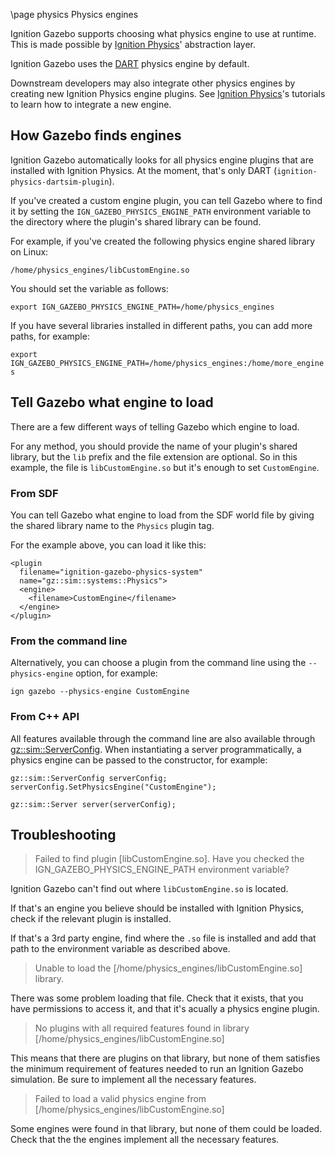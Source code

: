 \page physics Physics engines

Ignition Gazebo supports choosing what physics engine to use at runtime.
This is made possible by
[Ignition Physics](https://ignitionrobotics.org/libs/physics)' abstraction
layer.

Ignition Gazebo uses the [DART](https://dartsim.github.io/) physics engine
by default.

Downstream developers may also integrate other physics engines by creating new
Ignition Physics engine plugins. See
[Ignition Physics](https://ignitionrobotics.org/api/physics/2.0/tutorials.html)'s
tutorials to learn how to integrate a new engine.

## How Gazebo finds engines

Ignition Gazebo automatically looks for all physics engine plugins that are
installed with Ignition Physics. At the moment, that's only DART
(`ignition-physics-dartsim-plugin`).

If you've created a custom engine plugin, you can tell Gazebo where to find it
by setting the `IGN_GAZEBO_PHYSICS_ENGINE_PATH` environment variable to the
directory where the plugin's shared library can be found.

For example, if you've created the following physics engine shared library on
Linux:

`/home/physics_engines/libCustomEngine.so`

You should set the variable as follows:

`export IGN_GAZEBO_PHYSICS_ENGINE_PATH=/home/physics_engines`


If you have several libraries installed in different paths, you can add more
paths, for example:

`export IGN_GAZEBO_PHYSICS_ENGINE_PATH=/home/physics_engines:/home/more_engines`

## Tell Gazebo what engine to load

There are a few different ways of telling Gazebo which engine to load.

For any method, you should provide the name of your plugin's shared library,
but the `lib` prefix and the file extension are optional. So in this example,
the file is `libCustomEngine.so` but it's enough to set `CustomEngine`.

### From SDF

You can tell Gazebo what engine to load from the SDF world file by giving the
shared library name to the `Physics` plugin tag.

For the example above, you can load it like this:

```{.xml}
<plugin
  filename="ignition-gazebo-physics-system"
  name="gz::sim::systems::Physics">
  <engine>
    <filename>CustomEngine</filename>
  </engine>
</plugin>
```

### From the command line

Alternatively, you can choose a plugin from the command line using the
`--physics-engine` option, for example:

`ign gazebo --physics-engine CustomEngine`

### From C++ API

All features available through the command line are also available through
[gz::sim::ServerConfig](https://ignitionrobotics.org/api/gazebo/2.0/classignition_1_1gazebo_1_1ServerConfig.html).
When instantiating a server programmatically, a physics engine can be passed
to the constructor, for example:

```
gz::sim::ServerConfig serverConfig;
serverConfig.SetPhysicsEngine("CustomEngine");

gz::sim::Server server(serverConfig);
```

## Troubleshooting

> Failed to find plugin [libCustomEngine.so]. Have you checked the
> IGN_GAZEBO_PHYSICS_ENGINE_PATH environment variable?

Ignition Gazebo can't find out where `libCustomEngine.so` is located.

If that's an engine you believe should be installed with Ignition Physics,
check if the relevant plugin is installed.

If that's a 3rd party engine, find where the `.so` file is installed and add
that path to the environment variable as described above.

> Unable to load the [/home/physics_engines/libCustomEngine.so] library.

There was some problem loading that file. Check that it exists, that you have
permissions to access it, and that it's acually a physics engine plugin.

> No plugins with all required features found in library
> [/home/physics_engines/libCustomEngine.so]

This means that there are plugins on that library, but none of them satisfies
the minimum requirement of features needed to run an Ignition Gazebo simulation.
Be sure to implement all the necessary features.

> Failed to load a valid physics engine from
> [/home/physics_engines/libCustomEngine.so]

Some engines were found in that library, but none of them could be loaded. Check
that the the engines implement all the necessary features.

